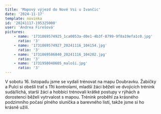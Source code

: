 ```yaml
---
title: 'Mapový výjezd do Nové Vsi u Ivančic'
date: '2024-11-17'
template: novinka
id: '20241117-195325000'
user: 'Andrea Firešová'
pictures:
    - name: '1731869574925_1ca0053a-d0e1-4b3f-8799-9f8a19efa1c0.jpg'
      ratio: '3'
    - name: '1731869574927_20241116_104154.jpg'
      ratio: '3'
    - name: '1731869586840_20241116_104202.jpg'
      ratio: '3'
    - name: '1731958048605_maloši.jpg'
      ratio: '3'
---
```

V sobotu 16. listopadu jsme se vydali trénovat na mapu Doubravku. Žabičky a Pulci si obešli trať s 11ti kontrolami, mladší žáci běželi ve dvojicích trénink sudá/lichá, starší žáci a hobbíci trénovali krátké postupy v rýhách a dorostenci běželi vytrvalost s mapou. Trénink proběhl za krásného podzimního počasí plného sluníčka a barevného listí, takže jsme si ho krásně užili.
